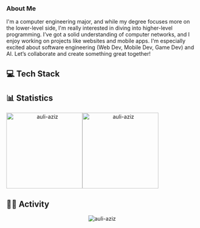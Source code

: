 <h3>About Me</h3>
I'm a computer engineering major, and while my degree focuses more on the lower-level side, I'm really interested in diving into higher-level programming. I’ve got a solid understanding of computer networks, and I enjoy working on projects like websites and mobile apps. I'm especially excited about software engineering (Web Dev, Mobile Dev, Game Dev) and AI. Let’s collaborate and create something great together!

<h2 align="left">💻 Tech Stack</h2>

<h2 align="left">📊 Statistics</h2>
<div align="center">
<div style="display: flex; align-items: center;">
  <img src="https://github-readme-stats.vercel.app/api?username=auli-aziz&show_icons=true&theme=transparent&rank_icon=github" alt="auli-aziz" style="height: 200px;"/>
  <img src="https://github-readme-stats.vercel.app/api/top-langs?username=auli-aziz&show_icons=true&locale=en&layout=compact&theme=transparent&langs_count=8" alt="auli-aziz" style="height: 200px;"/>
</div>
</div>
<h2 align="left">🧑‍💻 Activity</h2>
<div align="center">
<p><img align="center" src="https://github-readme-streak-stats.herokuapp.com/?user=auli-aziz&theme=transparent" alt="auli-aziz" /></p>
</div>

